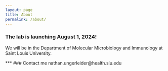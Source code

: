```yaml
---
layout: page
title: About
permalink: /about/
---
```


<h3>The lab is launching August 1, 2024!</h3>
<p>
We will be in the Department of Molecular Microbiology and Immunology at Saint Louis University.<br>
</p>
***
### Contact me
nathan.ungerleider@health.slu.edu
